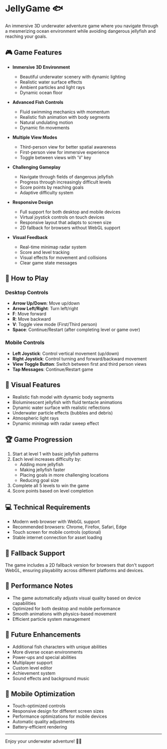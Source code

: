# JellyGame 🐟

An immersive 3D underwater adventure game where you navigate through a mesmerizing ocean environment while avoiding dangerous jellyfish and reaching your goals.

## 🎮 Game Features

- **Immersive 3D Environment**
  - Beautiful underwater scenery with dynamic lighting
  - Realistic water surface effects
  - Ambient particles and light rays
  - Dynamic ocean floor

- **Advanced Fish Controls**
  - Fluid swimming mechanics with momentum
  - Realistic fish animation with body segments
  - Natural undulating motion
  - Dynamic fin movements

- **Multiple View Modes**
  - Third-person view for better spatial awareness
  - First-person view for immersive experience
  - Toggle between views with 'V' key

- **Challenging Gameplay**
  - Navigate through fields of dangerous jellyfish
  - Progress through increasingly difficult levels
  - Score points by reaching goals
  - Adaptive difficulty system

- **Responsive Design**
  - Full support for both desktop and mobile devices
  - Virtual joystick controls on touch devices
  - Responsive layout that adapts to screen size
  - 2D fallback for browsers without WebGL support

- **Visual Feedback**
  - Real-time minimap radar system
  - Score and level tracking
  - Visual effects for movement and collisions
  - Clear game state messages

## 🎯 How to Play

### Desktop Controls
- **Arrow Up/Down**: Move up/down
- **Arrow Left/Right**: Turn left/right
- **F**: Move forward
- **R**: Move backward
- **V**: Toggle view mode (First/Third person)
- **Space**: Continue/Restart (after completing level or game over)

### Mobile Controls
- **Left Joystick**: Control vertical movement (up/down)
- **Right Joystick**: Control turning and forward/backward movement
- **View Toggle Button**: Switch between first and third person views
- **Tap Messages**: Continue/Restart game

## 🎨 Visual Features

- Realistic fish model with dynamic body segments
- Bioluminescent jellyfish with fluid tentacle animations
- Dynamic water surface with realistic reflections
- Underwater particle effects (bubbles and debris)
- Atmospheric light rays
- Dynamic minimap with radar sweep effect

## 🏆 Game Progression

1. Start at level 1 with basic jellyfish patterns
2. Each level increases difficulty by:
   - Adding more jellyfish
   - Making jellyfish faster
   - Placing goals in more challenging locations
   - Reducing goal size
3. Complete all 5 levels to win the game
4. Score points based on level completion

## 💻 Technical Requirements

- Modern web browser with WebGL support
- Recommended browsers: Chrome, Firefox, Safari, Edge
- Touch screen for mobile controls (optional)
- Stable internet connection for asset loading

## 🔧 Fallback Support

The game includes a 2D fallback version for browsers that don't support WebGL, ensuring playability across different platforms and devices.

## 🎵 Performance Notes

- The game automatically adjusts visual quality based on device capabilities
- Optimized for both desktop and mobile performance
- Smooth animations with physics-based movement
- Efficient particle system management

## 🚀 Future Enhancements

- Additional fish characters with unique abilities
- More diverse ocean environments
- Power-ups and special abilities
- Multiplayer support
- Custom level editor
- Achievement system
- Sound effects and background music

## 📱 Mobile Optimization

- Touch-optimized controls
- Responsive design for different screen sizes
- Performance optimizations for mobile devices
- Automatic quality adjustments
- Battery-efficient rendering

---

Enjoy your underwater adventure! 🌊✨ 